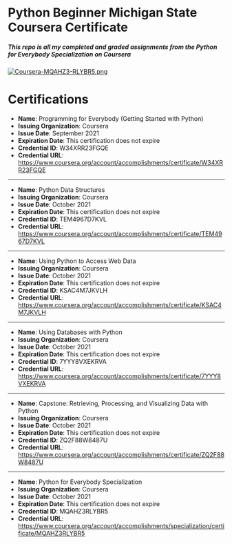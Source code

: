 # Python Beginner Michigan State Coursera Certificate 

##### This repo is all my completed and graded assignments from the Python for Everybody Specialization on Coursera 
[![Coursera-MQAHZ3-RLYBR5.png](https://i.postimg.cc/3JpWskjy/Coursera-MQAHZ3-RLYBR5.png)](https://postimg.cc/nCFH7cPZ)

# Certifications 

- **Name**: Programming for Everybody (Getting Started with Python)
- **Issuing Organization**: Coursera
- **Issue Date**: September 2021
- **Expiration Date**: This certification does not expire
- **Credential ID**: W34XRR23FGQE
- **Credential URL**: https://www.coursera.org/account/accomplishments/certificate/W34XRR23FGQE
-------------------------------------------------------------------------------------------------
- **Name**: Python Data Structures
- **Issuing Organization**: Coursera
- **Issue Date**: October 2021
- **Expiration Date**: This certification does not expire
- **Credential ID**: TEM4967D7KVL
- **Credential URL**: https://www.coursera.org/account/accomplishments/certificate/TEM4967D7KVL
-------------------------------------------------------------------------------------------------
- **Name**: Using Python to Access Web Data
- **Issuing Organization**: Coursera
- **Issue Date**: October 2021
- **Expiration Date**: This certification does not expire
- **Credential ID**: KSAC4M7JKVLH
- **Credential URL**: https://www.coursera.org/account/accomplishments/certificate/KSAC4M7JKVLH
-------------------------------------------------------------------------------------------------
- **Name**: Using Databases with Python
- **Issuing Organization**: Coursera
- **Issue Date**: October 2021
- **Expiration Date**: This certification does not expire
- **Credential ID**: 7YYY8VXEKRVA
- **Credential URL**: https://www.coursera.org/account/accomplishments/certificate/7YYY8VXEKRVA
-------------------------------------------------------------------------------------------------
- **Name**: Capstone: Retrieving, Processing, and Visualizing Data with Python
- **Issuing Organization**: Coursera
- **Issue Date**: October 2021
- **Expiration Date**: This certification does not expire
- **Credential ID**: ZQ2F88W8487U
- **Credential URL**: https://www.coursera.org/account/accomplishments/certificate/ZQ2F88W8487U
-------------------------------------------------------------------------------------------------
- **Name**: Python for Everybody Specialization
- **Issuing Organization**: Coursera
- **Issue Date**: October 2021
- **Expiration Date**: This certification does not expire
- **Credential ID**: MQAHZ3RLYBR5
- **Credential URL**: https://www.coursera.org/account/accomplishments/specialization/certificate/MQAHZ3RLYBR5